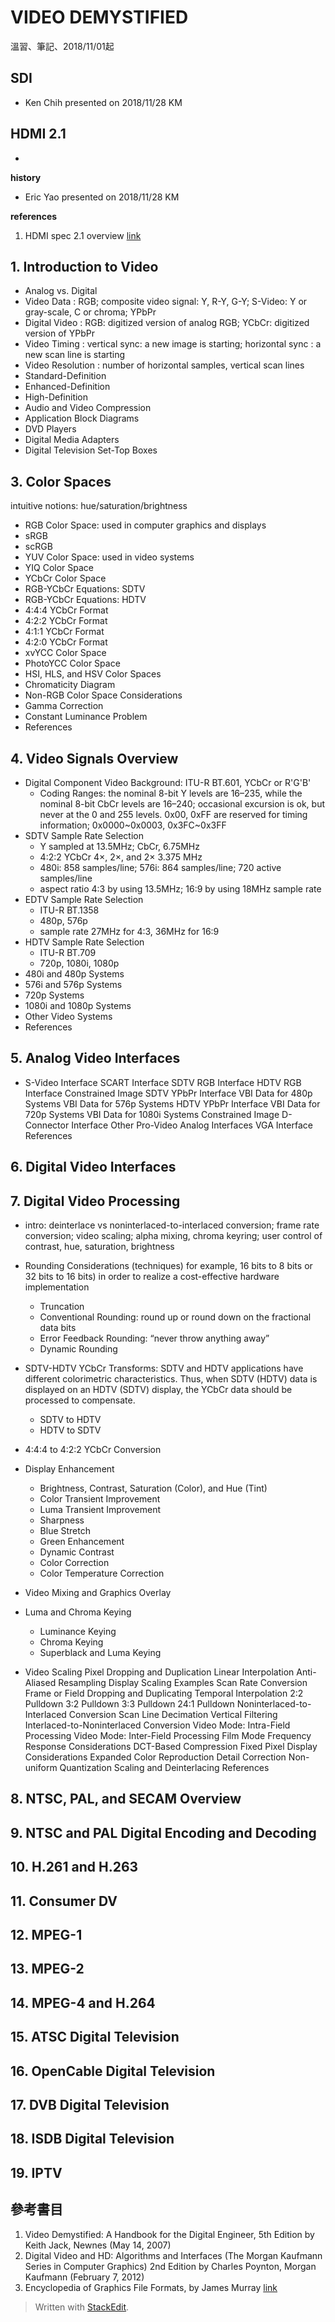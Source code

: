 # VIDEO DEMYSTIFIED
溫習、筆記、2018/11/01起

## SDI
- Ken Chih presented on 2018/11/28 KM
## HDMI 2.1
- 

**history**
- Eric Yao presented on 2018/11/28 KM

**references**
1. HDMI spec 2.1 overview [link](https://hdmiforum.org/wp-content/uploads/2017/01/HDMI_Forum_2.1SpecOverview_Jan2017_English.pdf)
## 1. Introduction to Video
 - Analog vs. Digital 
 - Video Data : RGB; composite video signal: Y, R-Y, G-Y; S-Video: Y or gray-scale, C or chroma; YPbPr
 - Digital Video : RGB: digitized version of analog RGB; YCbCr: digitized version of YPbPr
 - Video Timing : vertical sync: a new image is starting;  horizontal sync : a new scan line is starting
 - Video Resolution :  number of horizontal samples, vertical scan lines
 - Standard-Definition 
 - Enhanced-Definition 
 - High-Definition
 - Audio and Video Compression 
 - Application Block Diagrams 
 - DVD Players
 - Digital Media Adapters 
 - Digital Television Set-Top Boxes
## 3. Color Spaces
intuitive notions: hue/saturation/brightness
 - RGB Color Space: used in computer graphics and displays
 - sRGB
 - scRGB
 - YUV Color Space: used in video systems
 - YIQ Color Space 
 - YCbCr Color Space
 - RGB-YCbCr Equations: SDTV
 - RGB-YCbCr Equations: HDTV 
 - 4:4:4 YCbCr Format
 - 4:2:2 YCbCr Format
 - 4:1:1 YCbCr Format
 - 4:2:0 YCbCr Format
 - xvYCC Color Space
 - PhotoYCC Color Space 
 - HSI, HLS, and HSV Color Spaces
 - Chromaticity Diagram 
 - Non-RGB Color Space Considerations 
 - Gamma Correction 
 - Constant Luminance Problem 
 - References
## 4. Video Signals Overview
 - Digital Component Video Background: ITU-R BT.601, YCbCr or R'G'B'
   - Coding Ranges: the nominal 8-bit Y levels are 16–235, while the nominal 8-bit CbCr levels are 16–240; occasional excursion is ok, but never at the 0 and 255 levels. 0x00, 0xFF are reserved for timing information; 0x0000~0x0003, 0x3FC~0x3FF
- SDTV Sample Rate Selection
    - Y sampled at 13.5MHz; CbCr, 6.75MHz
   - 4:2:2 YCbCr 4×, 2×, and 2× 3.375 MHz
   - 480i: 858 samples/line; 576i: 864 samples/line; 720 active samples/line
   - aspect ratio 4:3 by using 13.5MHz; 16:9 by using 18MHz sample rate
- EDTV Sample Rate Selection
  - ITU-R BT.1358 
  - 480p, 576p
  - sample rate 27MHz for 4:3, 36MHz for 16:9
- HDTV Sample Rate Selection
  - ITU-R BT.709 
  - 720p, 1080i, 1080p
 - 480i and 480p Systems
 - 576i and 576p Systems
 - 720p Systems
 - 1080i and 1080p Systems
 - Other Video Systems
 - References

## 5. Analog Video Interfaces


- S-Video Interface
SCART Interface
SDTV RGB Interface
HDTV RGB Interface
Constrained Image
SDTV YPbPr Interface
VBI Data for 480p Systems
VBI Data for 576p Systems
HDTV YPbPr Interface
VBI Data for 720p Systems
VBI Data for 1080i Systems
Constrained Image
D-Connector Interface
Other Pro-Video Analog Interfaces
VGA Interface
References
## 6. Digital Video Interfaces
## 7. Digital Video Processing
- intro: deinterlace vs noninterlaced-to-interlaced conversion; frame rate conversion; video scaling; alpha mixing, chroma keyring; user control of contrast, hue, saturation, brightness
- Rounding Considerations (techniques) for example, 16 bits to 8 bits or 32 bits to 16 bits) in order to realize a cost-effective hardware implementation
  - Truncation
  - Conventional Rounding: round up or round down on the fractional data bits
  - Error Feedback Rounding: “never throw anything away”
  - Dynamic Rounding


- SDTV-HDTV YCbCr Transforms: SDTV and HDTV applications have different colorimetric characteristics. Thus, when SDTV (HDTV) data is displayed on an HDTV (SDTV) display, the YCbCr data should be processed to compensate.
  - SDTV to HDTV
  - HDTV to SDTV

- 4:4:4 to 4:2:2 YCbCr Conversion
- Display Enhancement
  - Brightness, Contrast, Saturation (Color), and Hue (Tint)
  - Color Transient Improvement
  - Luma Transient Improvement
  - Sharpness
  - Blue Stretch
  - Green Enhancement
  - Dynamic Contrast
  - Color Correction
  - Color Temperature Correction
- Video Mixing and Graphics Overlay
- Luma and Chroma Keying
  - Luminance Keying
  - Chroma Keying
  - Superblack and Luma Keying
- Video Scaling
Pixel Dropping and Duplication
Linear Interpolation
Anti-Aliased Resampling
Display Scaling Examples
Scan Rate Conversion
Frame or Field Dropping and Duplicating
Temporal Interpolation
2:2 Pulldown
3:2 Pulldown
3:3 Pulldown
24:1 Pulldown
Noninterlaced-to-Interlaced Conversion
Scan Line Decimation
Vertical Filtering
Interlaced-to-Noninterlaced Conversion
Video Mode: Intra-Field Processing
Video Mode: Inter-Field Processing
Film Mode
Frequency Response Considerations
DCT-Based Compression
Fixed Pixel Display Considerations
Expanded Color Reproduction
Detail Correction
Non-uniform Quantization
Scaling and Deinterlacing
References

## 8. NTSC, PAL, and SECAM Overview
## 9. NTSC and PAL Digital Encoding and Decoding
## 10. H.261 and H.263
## 11. Consumer DV
## 12. MPEG-1
## 13. MPEG-2
## 14. MPEG-4 and H.264
## 15. ATSC Digital Television
## 16. OpenCable Digital Television
## 17. DVB Digital Television
## 18. ISDB Digital Television
## 19. IPTV


## 參考書目

 1. Video Demystified: A Handbook for the Digital Engineer, 5th Edition by Keith Jack, Newnes  (May 14, 2007)
 2. Digital Video and HD: Algorithms and Interfaces (The Morgan Kaufmann Series in Computer Graphics) 2nd Edition by Charles Poynton, Morgan Kaufmann (February 7, 2012)
 3. Encyclopedia of Graphics File Formats, by James Murray [link](https://resources.oreilly.com/examples/9781565920583/tree/beb34c319e422d01ee485c5d423aad3bc8a69ce0)

> Written with [StackEdit](https://stackedit.io/).
<!--stackedit_data:
eyJoaXN0b3J5IjpbMTI3ODU2NzUzOF19
-->